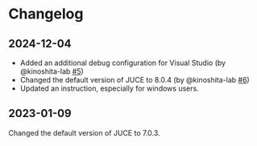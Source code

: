 # Changelog 

## 2024-12-04

- Added an additional debug configuration for Visual Studio (by @kinoshita-lab [#5](https://github.com/tomoyanonymous/juce_cmake_vscode_example/pull/5))
- Changed the default version of JUCE to 8.0.4 (by @kinoshita-lab [#6](https://github.com/tomoyanonymous/juce_cmake_vscode_example/pull/6))
- Updated an instruction, especially for windows users.

## 2023-01-09

Changed the default version of JUCE to 7.0.3.
